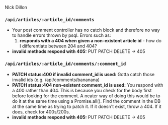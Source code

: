 NIck Dillon 

<!-- ### `/api/articles` 
 - **status:405 invalid request method for end-point:** PUT, DELETE, PATCH methods all should respond with a 405. Can handle this with `articlesRouter.route('/').all(()=>{})` -->
 
<!-- ### `/api/articles/:article_id` -->
 <!-- - **GET status:200 responds with a single article object:** Missing the article body -->
 <!-- - **PATCH status:200 and an updated article when given a body including a valid "inc_votes":** should be 200: "success", not 201: "created" -->
 <!-- - **GET status:400 URL contains an invalid article_id:** Uncaught error here. It defaults to 500 atm. This error is caused when you try and get an article with the id `'abc'` (invalid format) -->
 <!-- - **DELETE responds with 400 on invalid article_id:** same as above -->
 <!-- - **status:405 invalid request method for end-point:** PUT, DELETE, PATCH methods all should respond with a 405. -->

 ### `/api/articles/:article_id/comments`
<!-- - **GET responds with an array of comment objects:** Your comment object response includes the `article_id` key which needs to be removed  -->
<!-- - **GET responds with 400 for an invalid article_id:** Like in you specific article test if you enter an invalid kind of article_id it needs to respond with a 400 rather than a 500. -->
<!-- - **PATCH status:400 if given an invalid inc_votes:** if you patch with a bad inc_votes value (e.g. `{inc_votes: 'bananana'}`) it should respond with status 400 -->
-  Your post comment controller has no catch block and therefore no way to handle errors thrown by psql. Errors such as:
    1. **responds with a 404 when given a non-existent article id** - how do I differentiate between 204 and 404?
    <!-- 2. **responds with a 400 when given an invalid article id** -->
    <!-- 3. **responds with a 400 when given an invalid body referencing a non-existent column** -->
    <!-- 4. **responds with a 422 when given a non-existent username** -->
- **invalid methods respond with 405:** PUT PATCH DELETE -> 405

 ### `/api/articles/:article_id/comments/:comment_id`
 <!-- - **PATCH status:200 and an updated comment when given a body including a valid "inc_votes":** 200, not 201 -->
 <!-- - **PATCH status:400 if given an invalid inc_votes:** if you patch with a bad inc_votes value (e.g. `{inc_votes: 'bananana'}`) it should respond with status 400 -->
 - **PATCH status:400 if invalid comment_id is used:** Gotta catch those invalid ids (e.g. /api/comments/bananana)
 - **PATCH status:404 non-existent comment_id is used:** You respond with a 400 rather than 404. This is because you check for the body first before looking for the comment. A neater way of doing this would be to do it at the same time using a Promise.all(). Find the comment in the DB at the same time as trying to patch it. If it doesn't exist, throw a 404. If it does, check for 400s/200s.
- **invalid methods respond with 405:** PUT PATCH DELETE -> 405

<!-- ### `/api/users`
- **invalid methods respond with 405:** PUT PATCH DELETE -> 405 -->